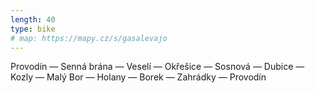 ```yaml
---
length: 40
type: bike
# map: https://mapy.cz/s/gasalevajo
---
```


Provodín — Senná brána — Veselí — Okřešice — Sosnová — Dubice — Kozly — Malý Bor — Holany — Borek — Zahrádky — Provodín

